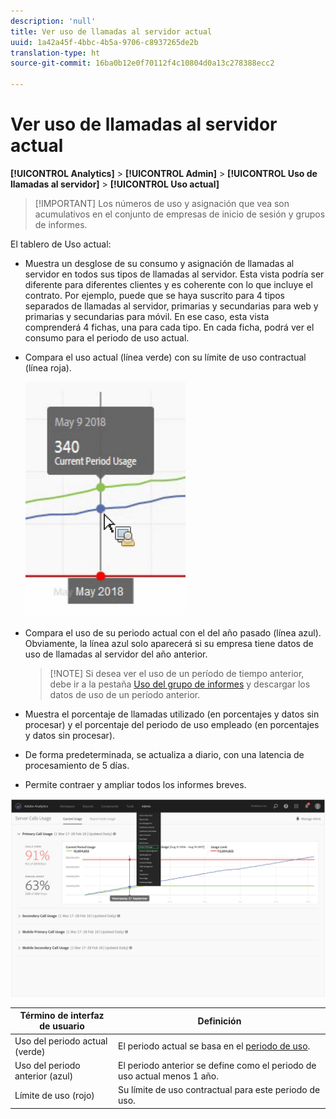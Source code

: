 ```yaml
---
description: 'null'
title: Ver uso de llamadas al servidor actual
uuid: 1a42a45f-4bbc-4b5a-9706-c8937265de2b
translation-type: ht
source-git-commit: 16ba0b12e0f70112f4c10804d0a13c278388ecc2

---
```



# Ver uso de llamadas al servidor actual

**[!UICONTROL Analytics]** &gt; **[!UICONTROL Admin]** &gt; **[!UICONTROL Uso de llamadas al servidor]** &gt; **[!UICONTROL Uso actual]**

> [!IMPORTANT] Los números de uso y asignación que vea son acumulativos en el conjunto de empresas de inicio de sesión y grupos de informes.

El tablero de Uso actual:

* Muestra un desglose de su consumo y asignación de llamadas al servidor en todos sus tipos de llamadas al servidor. Esta vista podría ser diferente para diferentes clientes y es coherente con lo que incluye el contrato. Por ejemplo, puede que se haya suscrito para 4 tipos separados de llamadas al servidor, primarias y secundarias para web y primarias y secundarias para móvil. En ese caso, esta vista comprenderá 4 fichas, una para cada tipo. En cada ficha, podrá ver el consumo para el periodo de uso actual.
* Compara el uso actual (línea verde) con su límite de uso contractual (línea roja).

   ![](assets/current_period.png)

* Compara el uso de su periodo actual con el del año pasado (línea azul). Obviamente, la línea azul solo aparecerá si su empresa tiene datos de uso de llamadas al servidor del año anterior.

   > [!NOTE] Si desea ver el uso de un período de tiempo anterior, debe ir a la pestaña [Uso del grupo de informes](/help/admin/c-server-call-usage/report-suite-usage.md) y descargar los datos de uso de un período anterior.

* Muestra el porcentaje de llamadas utilizado (en porcentajes y datos sin procesar) y el porcentaje del periodo de uso empleado (en porcentajes y datos sin procesar).
* De forma predeterminada, se actualiza a diario, con una latencia de procesamiento de 5 días.
* Permite contraer y ampliar todos los informes breves.

![](assets/server_call_dashboard.png)

| Término de interfaz de usuario | Definición |
|---|---|
| Uso del periodo actual (verde) | El periodo actual se basa en el [periodo de uso](/help/admin/c-server-call-usage/overage-overview.md). |
| Uso del periodo anterior (azul) | El periodo anterior se define como el periodo de uso actual menos 1 año. |
| Límite de uso (rojo) | Su límite de uso contractual para este periodo de uso. |

